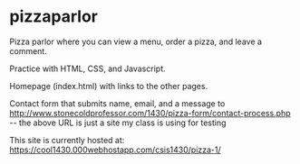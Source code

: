 # pizzaparlor
Pizza parlor where you can view a menu, order a pizza, and leave a comment.

Practice with HTML, CSS, and Javascript.

Homepage (index.html) with links to the other pages.

Contact form that submits name, email, and a message to http://www.stonecoldprofessor.com/1430/pizza-form/contact-process.php
  -- the above URL is just a site my class is using for testing

This site is currently hosted at: https://cool1430.000webhostapp.com/csis1430/pizza-1/
